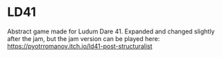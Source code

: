 # LD41

Abstract game made for Ludum Dare 41. Expanded and changed slightly after the jam, but the jam version can be played here:
https://pyotrromanov.itch.io/ld41-post-structuralist
